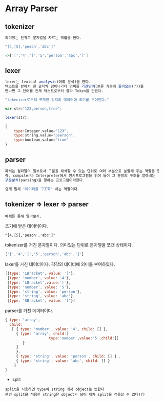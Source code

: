 # Array Parser

## tokenizer

```javascript
의미있는 단위로 문자열을 자르는 역할을 한다.

"[4,[5],'peson','abc']"

=>['[','4','[','5','person','abc',']']
```



## lexer

```javascript
lexer는 lexical analysis(어휘 분석)을 한다.
텍스트를 받아서 한 글자씩 읽어나가다 의미를 가진단어(분류 기준에 들어오는(?))를
만나면 그 단어를 전체 텍스트로부터 잘라 Token을 만든다.

"tokenizer로부터 쪼개진 각각의 데이터에 의미를 부여한다."
```

```javascript
var str="123,person,true";

lexer(str);

{
	type:Integer,value="123",
	type:string,value="pserson",
	type:boolean,value="true"
}
```



## parser

```javascript
파서는 컴파일의 일부로서 구문을 해석할 수 있는 단위로 여러 부분으로 분할해 주는 역할을 한다.
즉, compiler나 Interpreter에서 원시프로그램을 읽어 들여 그 문장의 구조를 알아내는
구문분석(parsing)을 행하는 프로그램이라한다.

쉽게 말해 "데이터를 구조화" 하는 역할이다.
```

## tokenizer => lexer => parser

```
예제를 통해 알아보자.
```

초기에 받은 데이터이다.

```
"[4,[5],'peson','abc']"
```

tokenizer를 거친 문자열이다. 의미있는 단위로 문자열을 쪼갠 상태이다.

```js
['[','4','[','5','person','abc',']']
```

laxer를 거친 데이터이다. 각각의 데이터에 의미를 부여하였다.

```js
[{type: 'LBracket', value: '['},
 {type: 'number', value: '4'},
 {type: 'LBracket',value:'['},
 {type: 'number', value: '5'},
 {type: 'string', value: 'person'},
 {type: 'string', value: 'abc'},
 {type: 'RBracket', value: ']'}]
```

parser를 거친 데이터이다.

```js
{ type: 'array',
  child: 
   [ { type: 'number', value: '4', child: [] },
     { type: 'array', child:[
        			type:'number',value:'5',child:[]
     	}
     ]
	 },
     { type: 'string', value: 'person', child: [] } ,
     { type: 'string', value: 'abc', child: [] } 
    ] 
}
```



* split

```
split을 사용하면 type이 string 에서 object로 변한다
한번 split을 적용한 string은 object가 되어 재차 split을 적용할 수 없다(?)
```

